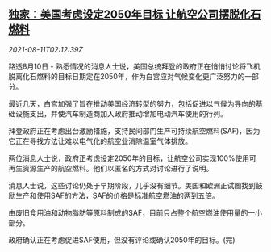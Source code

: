 <!--1628649062000-->
[独家：美国考虑设定2050年目标 让航空公司摆脱化石燃料](https://cn.reuters.com/article/us-air-fuel-2050-target-0811-idCNKBS2FC05L)
------

<div><i>2021-08-11T02:12:39Z</i></div><p>路透8月10日 - 熟悉情况的消息人士说，美国总统拜登的政府正在悄悄讨论将飞机脱离化石燃料的目标日期定在2050年，作为白宫应对气候变化更广泛努力的一部分。</p><p>最近几天，白宫加强了旨在推动美国经济转型的努力，包括促进以气候为导向的基础设施支出，并使汽车制造商加入政府推动增加电动汽车使用的行列。</p><p>拜登政府正在考虑出台激励措施，支持民间部门生产可持续航空燃料(SAF)，因为它正在寻找方法让难以电气化的航空业消除温室气体排放。</p><p>两位消息人士说，政府正考虑设定2050年的目标，让航空公司实现100%使用可再生资源生产的航空燃料。他们以匿名的方式对讨论进行了说明。</p><p>消息人士说，这些讨论仍处于早期阶段，几乎没有细节。美国和欧洲正试图找到鼓励生产和使用SAF的方法，SAF的价格是标准航空燃油的两到五倍。</p><p>由废旧食用油和动物脂肪等原料制成的SAF，目前只占整个航空燃油使用量的一小部分。</p><p>政府确认正在考虑促进SAF使用，但没有评论或确认2050年的目标。(完)</p>
